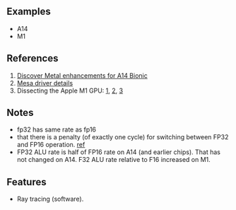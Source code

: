 
## Examples

* A14
* M1


## References

1. [Discover Metal enhancements for A14 Bionic](https://developer.apple.com/videos/play/tech-talks/10858/)
2. [Mesa driver details](https://docs.mesa3d.org/drivers/asahi.html)
3. Dissecting the Apple M1 GPU: [1](https://rosenzweig.io/blog/asahi-gpu-part-1.html), [2](https://rosenzweig.io/blog/asahi-gpu-part-2.html), [3](https://rosenzweig.io/blog/asahi-gpu-part-3.html)

## Notes

* fp32 has same rate as fp16
* that there is a penalty (of exactly one cycle) for switching between FP32 and FP16 operation. [ref](https://www.realworldtech.com/forum/?threadid=197759&curpostid=197855)
* FP32 ALU rate is half of FP16 rate on A14 (and earlier chips). That has not changed on A14. F32 ALU rate relative to F16 increased on M1.


## Features

* Ray tracing (software).

